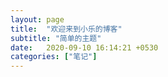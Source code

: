 ```yaml
---
layout: page
title:  "欢迎来到小乐的博客"
subtitle: "简单的主题"
date:   2020-09-10 16:14:21 +0530
categories: ["笔记"]
---
```

